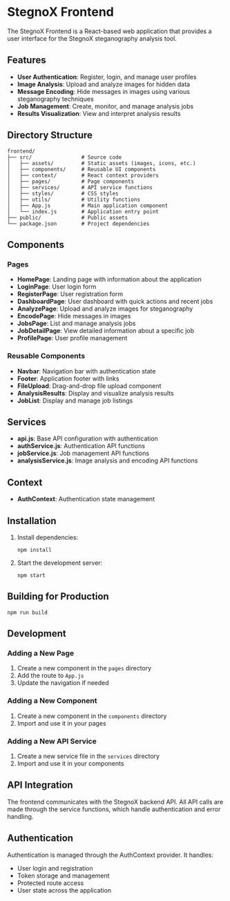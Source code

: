 # StegnoX Frontend

The StegnoX Frontend is a React-based web application that provides a user interface for the StegnoX steganography analysis tool.

## Features

- **User Authentication**: Register, login, and manage user profiles
- **Image Analysis**: Upload and analyze images for hidden data
- **Message Encoding**: Hide messages in images using various steganography techniques
- **Job Management**: Create, monitor, and manage analysis jobs
- **Results Visualization**: View and interpret analysis results

## Directory Structure

```
frontend/
├── src/                # Source code
│   ├── assets/         # Static assets (images, icons, etc.)
│   ├── components/     # Reusable UI components
│   ├── context/        # React context providers
│   ├── pages/          # Page components
│   ├── services/       # API service functions
│   ├── styles/         # CSS styles
│   ├── utils/          # Utility functions
│   ├── App.js          # Main application component
│   └── index.js        # Application entry point
├── public/             # Public assets
└── package.json        # Project dependencies
```

## Components

### Pages

- **HomePage**: Landing page with information about the application
- **LoginPage**: User login form
- **RegisterPage**: User registration form
- **DashboardPage**: User dashboard with quick actions and recent jobs
- **AnalyzePage**: Upload and analyze images for steganography
- **EncodePage**: Hide messages in images
- **JobsPage**: List and manage analysis jobs
- **JobDetailPage**: View detailed information about a specific job
- **ProfilePage**: User profile management

### Reusable Components

- **Navbar**: Navigation bar with authentication state
- **Footer**: Application footer with links
- **FileUpload**: Drag-and-drop file upload component
- **AnalysisResults**: Display and visualize analysis results
- **JobList**: Display and manage job listings

## Services

- **api.js**: Base API configuration with authentication
- **authService.js**: Authentication API functions
- **jobService.js**: Job management API functions
- **analysisService.js**: Image analysis and encoding API functions

## Context

- **AuthContext**: Authentication state management

## Installation

1. Install dependencies:
   ```
   npm install
   ```

2. Start the development server:
   ```
   npm start
   ```

## Building for Production

```
npm run build
```

## Development

### Adding a New Page

1. Create a new component in the `pages` directory
2. Add the route to `App.js`
3. Update the navigation if needed

### Adding a New Component

1. Create a new component in the `components` directory
2. Import and use it in your pages

### Adding a New API Service

1. Create a new service file in the `services` directory
2. Import and use it in your components

## API Integration

The frontend communicates with the StegnoX backend API. All API calls are made through the service functions, which handle authentication and error handling.

## Authentication

Authentication is managed through the AuthContext provider. It handles:

- User login and registration
- Token storage and management
- Protected route access
- User state across the application
